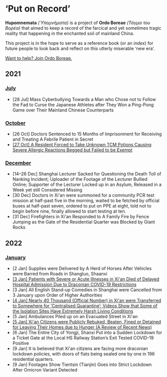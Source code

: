 # ‘Put on Record’

**Hupomnemata** _(Ὑπομνήματα)_ is a project of **Ordo Boreae** _(Τάγμα του Βορέα)_ that aimed to keep a record of the farcical and yet sometimes tragic reality that happening in the enchanted soil of mainland China.

This project is in the hope to serve as a reference book (or an *index*) for future people to look back and reflect on this utterly miserable ‘new era’.

[Want to help? Join Ordo Boreae.](JOINUS.md)

## 2021

### [July](https://github.com/Ordo-Boreae/hupomnemata/blob/main/2021-07.md)
- \[28 Jul\] Mass Cyberbullying Towards a Man who Chose not to Follow the Fad to Curse the Japanese Athletes after They Won a Ping-Pong Game over Their Mainland Chinese Counterparts

### [October](https://github.com/Ordo-Boreae/hupomnemata/blob/main/2021-10.md)
- \[26 Oct\] Doctors Sentenced to 15 Months of Imprisonment for Receiving and Treating A Febrile Patient in Secret
- [\[27 Oct\] A Resident Forced to Take Unknown TCM Potions Causing Severe Allergic Reactions Begged but Failed to be Exempt](https://github.com/Ordo-Boreae/hupomnemata/blob/main/2021-10.md#27-oct-a-resident-forced-to-take-unknown-tcm-potions-causing-severe-allergic-reactions-begged-but-failed-to-be-exempt)

### [December](https://github.com/Ordo-Boreae/hupomnemata/blob/main/2021-12.md)
- \[14–26 Dec\] Shanghai Lecturer Sacked for Questioning the Death Toll of Nanking Incident; Uploader of the Footage of the Lecturer Bullied Online; Supporter of the Lecturer Locked up in an Asylum, Released in a Week yet still Considered Missing
- \[30 Dec\] Doctors in Xi'an were summoned for a community PCR test mission at half-past five in the morning, waited to be fetched by official buses at half-past seven, ordered to put on PPE at eight, told not to begin before nine, finally allowed to start testing at ten.
- \[31 Dec\] Firefighters in Xi'an Responded to A Family Fire by Fence Jumping as the Gate of the Residential Quarter was Blocked by Giant Rocks

## 2022

### [January](https://github.com/Ordo-Boreae/hupomnemata/blob/main/2022-01.md)
- \[2 Jan\] Supplies were Delivered by A Herd of Horses After Vehicles were Barred from Roads in Shangluo, Shaanxi
- [\[3 Jan\] Patients with Severe or Acute Illnesses in Xi'an Died of Delayed Hospital Admission Due to Draconian COVID-19 Restrictions](https://github.com/Ordo-Boreae/hupomnemata/blob/main/2022-01.md#3-jan-patients-with-severe-or-acute-illnesses-in-xian-died-of-delayed-hospital-admission-due-to-draconian-covid-19-restrictions)
- \[3 Jan\] All English Stand-up Comedies in Shanghai were Cancelled from 3 January upon Order of Higher Authorities
- [\[4 Jan\] Nearly 40 Thousand (Official Number) in Xi'an were Transferred to Somewhere for ‘Centralised Quarantine’; Videos Show that Some of the Isolation Sites Have Extremely Harsh Living Conditions](https://github.com/Ordo-Boreae/hupomnemata/blob/main/2022-01.md#4-jan-nearly-40-thousand-official-number-in-xian-were-transferred-to-somewhere-for-centralised-quarantine-videos-show-that-some-of-the-isolation-sites-have-extremely-harsh-living-conditions)
- \[5 Jan\] Ambulances Piled up on an Evacuated Street in Xi'an
- [\[5 Jan\] Xi'an Citizens were Publicly Rebuked, Beaten, Fined or Detained for Leaving Their Homes due to Hunger (A Review of Recent News)](https://github.com/Ordo-Boreae/hupomnemata/blob/main/2022-01.md#5-jan-xian-citizens-were-publicly-rebuked-beaten-fined-or-detained-for-leaving-their-homes-due-to-hunger-a-review-of-recent-news)
- \[6 Jan\] The Entire City of Yongji, Shanxi Put into a Sudden Lockdown for a Ticket Gate at the Local HS Railway Station’s Exit Tested COVID-19 Positive
- \[9 Jan\] It is believed that Xi'an citizens are facing more draconian lockdown policies, with doors of flats being sealed one by one in 196 residential quarters.
- \[9 Jan\] Footages Show Tientsin (Tianjin) Goes into Strict Lockdown After Omicron Variant Detected

